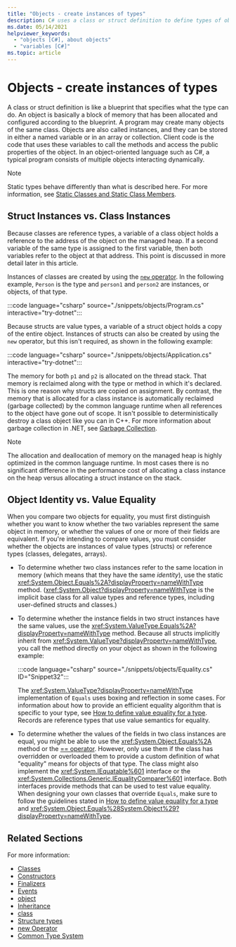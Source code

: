 ```yaml
---
title: "Objects - create instances of types"
description: C# uses a class or struct definition to define types of objects. In an object-oriented language such as C#, a program consists of objects interacting dynamically.
ms.date: 05/14/2021
helpviewer_keywords: 
  - "objects [C#], about objects"
  - "variables [C#]"
ms.topic: article
---
```

# Objects - create instances of types

A class or struct definition is like a blueprint that specifies what the type can do. An object is basically a block of memory that has been allocated and configured according to the blueprint. A program may create many objects of the same class. Objects are also called instances, and they can be stored in either a named variable or in an array or collection. Client code is the code that uses these variables to call the methods and access the public properties of the object. In an object-oriented language such as C#, a typical program consists of multiple objects interacting dynamically.

> [!NOTE]
> Static types behave differently than what is described here. For more information, see [Static Classes and Static Class Members](../../programming-guide/classes-and-structs/static-classes-and-static-class-members.md).

## Struct Instances vs. Class Instances

Because classes are reference types, a variable of a class object holds a reference to the address of the object on the managed heap. If a second variable of the same type is assigned to the first variable, then both variables refer to the object at that address. This point is discussed in more detail later in this article.

Instances of classes are created by using the [`new` operator](../../language-reference/operators/new-operator.md). In the following example, `Person` is the type and `person1` and `person2` are instances, or objects, of that type.

:::code language="csharp" source="./snippets/objects/Program.cs" interactive="try-dotnet":::

Because structs are value types, a variable of a struct object holds a copy of the entire object. Instances of structs can also be created by using the `new` operator, but this isn't required, as shown in the following example:

:::code language="csharp" source="./snippets/objects/Application.cs" interactive="try-dotnet":::

The memory for both `p1` and `p2` is allocated on the thread stack. That memory is reclaimed along with the type or method in which it's declared. This is one reason why structs are copied on assignment. By contrast, the memory that is allocated for a class instance is automatically reclaimed (garbage collected) by the common language runtime when all references to the object have gone out of scope. It isn't possible to deterministically destroy a class object like you can in C++. For more information about garbage collection in .NET, see [Garbage Collection](../../../standard/garbage-collection/index.md).

> [!NOTE]
> The allocation and deallocation of memory on the managed heap is highly optimized in the common language runtime. In most cases there is no significant difference in the performance cost of allocating a class instance on the heap versus allocating a struct instance on the stack.

## Object Identity vs. Value Equality

When you compare two objects for equality, you must first distinguish whether you want to know whether the two variables represent the same object in memory, or whether the values of one or more of their fields are equivalent. If you're intending to compare values, you must consider whether the objects are instances of value types (structs) or reference types (classes, delegates, arrays).

- To determine whether two class instances refer to the same location in memory (which means that they have the same *identity*), use the static <xref:System.Object.Equals%2A?displayProperty=nameWithType> method. (<xref:System.Object?displayProperty=nameWithType> is the implicit base class for all value types and reference types, including user-defined structs and classes.)
- To determine whether the instance fields in two struct instances have the same values, use the <xref:System.ValueType.Equals%2A?displayProperty=nameWithType> method. Because all structs implicitly inherit from <xref:System.ValueType?displayProperty=nameWithType>, you call the method directly on your object as shown in the following example:

  :::code language="csharp" source="./snippets/objects/Equality.cs" ID="Snippet32":::

  The <xref:System.ValueType?displayProperty=nameWithType> implementation of `Equals` uses boxing and reflection in some cases. For information about how to provide an efficient equality algorithm that is specific to your type, see [How to define value equality for a type](../../programming-guide/statements-expressions-operators/how-to-define-value-equality-for-a-type.md). Records are reference types that use value semantics for equality.

- To determine whether the values of the fields in two class instances are equal, you might be able to use the <xref:System.Object.Equals%2A> method or the [== operator](../../language-reference/operators/equality-operators.md#equality-operator-). However, only use them if the class has overridden or overloaded them to provide a custom definition of what "equality" means for objects of that type. The class might also implement the <xref:System.IEquatable%601> interface or the <xref:System.Collections.Generic.IEqualityComparer%601> interface. Both interfaces provide methods that can be used to test value equality. When designing your own classes that override `Equals`, make sure to follow the guidelines stated in [How to define value equality for a type](../../programming-guide/statements-expressions-operators/how-to-define-value-equality-for-a-type.md) and <xref:System.Object.Equals%28System.Object%29?displayProperty=nameWithType>.

## Related Sections

For more information:

- [Classes](../types/classes.md)
- [Constructors](../../programming-guide/classes-and-structs/constructors.md)
- [Finalizers](../../programming-guide/classes-and-structs/finalizers.md)
- [Events](../../programming-guide/events/index.md)
- [object](../../language-reference/builtin-types/reference-types.md)
- [Inheritance](./inheritance.md)
- [class](../../language-reference/keywords/class.md)
- [Structure types](../../language-reference/builtin-types/struct.md)
- [new Operator](../../language-reference/operators/new-operator.md)
- [Common Type System](../../../standard/base-types/common-type-system.md)
